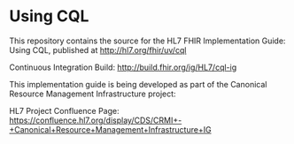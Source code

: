 # Using CQL

This repository contains the source for the HL7 FHIR Implementation Guide: Using CQL, published at http://hl7.org/fhir/uv/cql

Continuous Integration Build: http://build.fhir.org/ig/HL7/cql-ig 

This implementation guide is being developed as part of the Canonical Resource Management Infrastructure project:

HL7 Project Confluence Page: https://confluence.hl7.org/display/CDS/CRMI+-+Canonical+Resource+Management+Infrastructure+IG

